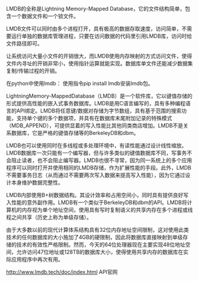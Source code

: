 LMDB的全称是Lightning Memory-Mapped Database，它的文件结构简单，包含一个数据文件和一个锁文件。

LMDB文件可以同时由多个进程打开，具有极高的数据存取速度，访问简单，不需要运行单独的数据库管理进程，只要在访问数据的代码里引用LMDB库，访问时给文件路径即可。

让系统访问大量小文件的开销很大，而LMDB使用内存映射的方式访问文件，使得文件内寻址的开销非常小，使用指针运算就能实现。数据库单文件还能减少数据集复制/传输过程的开销。

在python中使用lmdb： 使用指令pip install lmdb安装lmdb包。

LightningMemory-MappedDatabase（LMDB）是一个软件库，它以键值存储的形式提供高性能的嵌入式事务数据库。LMDB是用C语言编写的，具有多种编程语言的API绑定。LMDB将任意键/数据对存储为字节数组，具有基于范围的搜索功能，支持单个键的多个数据项，并具有在数据库末尾附加记录的特殊模式（MDB_APPEND），可提供显着的写入性能比其他同类商店增加。LMDB不是关系数据库，它是严格的键值存储等的BerkeleyDB和dbm。

LMDB也可以使用同时在多线程或多处理环境中，有读性能通过设计线性缩放。LMDB数据库一次只能有一个编写器，但与许多类似的键值数据库不同，写事务不会阻止读者，也不会阻止编写器。LMDB也很不寻常，因为同一系统上的多个应用程序可以同时打开并使用相同的LMDB存储，作为扩展性能的手段。此外，LMDB不需要事务日志（从而通过不需要两次写入数据来提高写入性能），因为它通过设计本身维护数据完整性。

LMDB内部使用B+树数据结构。其设计效率和占用空间小，同时具有提供良好写入性能的意外副作用。LMDB有一个类似于BerkeleyDB和dbm的API。LMDB将计算机的内存视为单个地址空间，使用具有写时复制语义的共享内存在多个进程或线程之间共享（历史上称为单级存储）。

​由于大多数以前的现代计算体系结构具有32位内存地址空间限制，这对使用此类技术的任何数据库的大小施加了4GB的硬限制，因此将数据库直接映射到单级存储的技术的有效性严格限制。然而，今天的64位处理器现在主要实现48位地址空间，允许访问47位地址或128TB的数据库大小，使得使用共享内存的数据库在实际应用程序中再次有用。


http://www.lmdb.tech/doc/index.html API官网
